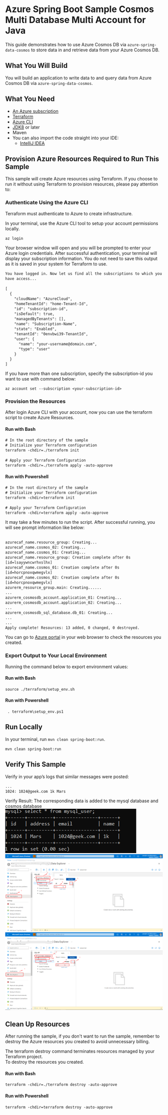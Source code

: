 # Azure Spring Boot Sample Cosmos Multi Database Multi Account for Java

This guide demonstrates how to use Azure Cosmos DB via `azure-spring-data-cosmos` to store data in and retrieve data from your Azure Cosmos DB.

## What You Will Build
You will build an application to write data to and query data from Azure Cosmos DB via `azure-spring-data-cosmos`.

## What You Need

- [An Azure subscription](https://azure.microsoft.com/free/)
- [Terraform](https://www.terraform.io/)
- [Azure CLI](https://docs.microsoft.com/cli/azure/install-azure-cli)
- [JDK8](https://www.oracle.com/java/technologies/downloads/) or later
- Maven
- You can also import the code straight into your IDE:
    - [IntelliJ IDEA](https://www.jetbrains.com/idea/download)

## Provision Azure Resources Required to Run This Sample
This sample will create Azure resources using Terraform. If you choose to run it without using Terraform to provision resources, please pay attention to:

### Authenticate Using the Azure CLI
Terraform must authenticate to Azure to create infrastructure.

In your terminal, use the Azure CLI tool to setup your account permissions locally.

```shell
az login
```

Your browser window will open and you will be prompted to enter your Azure login credentials. After successful authentication, your terminal will display your subscription information. You do not need to save this output as it is saved in your system for Terraform to use.

```shell
You have logged in. Now let us find all the subscriptions to which you have access...

[
  {
    "cloudName": "AzureCloud",
    "homeTenantId": "home-Tenant-Id",
    "id": "subscription-id",
    "isDefault": true,
    "managedByTenants": [],
    "name": "Subscription-Name",
    "state": "Enabled",
    "tenantId": "0envbwi39-TenantId",
    "user": {
      "name": "your-username@domain.com",
      "type": "user"
    }
  }
]
```

If you have more than one subscription, specify the subscription-id you want to use with command below:
```shell
az account set --subscription <your-subscription-id>
```

### Provision the Resources

After login Azure CLI with your account, now you can use the terraform script to create Azure Resources.

#### Run with Bash

```shell
# In the root directory of the sample
# Initialize your Terraform configuration
terraform -chdir=./terraform init

# Apply your Terraform Configuration
terraform -chdir=./terraform apply -auto-approve

```

#### Run with Powershell

```shell
# In the root directory of the sample
# Initialize your Terraform configuration
terraform -chdir=terraform init

# Apply your Terraform Configuration
terraform -chdir=terraform apply -auto-approve

```

It may take a few minutes to run the script. After successful running, you will see prompt information like below:

```shell

azurecaf_name.resource_group: Creating...
azurecaf_name.cosmos_02: Creating...
azurecaf_name.cosmos_01: Creating...
azurecaf_name.resource_group: Creation complete after 0s [id=lsayywncwrhxslhx]
azurecaf_name.cosmos_01: Creation complete after 0s [id=horcpnoxqwmegvlx]
azurecaf_name.cosmos_02: Creation complete after 0s [id=horcpnoxqwmegvlx]
azurerm_resource_group.main: Creating......
...
azurerm_cosmosdb_account.application_01: Creating...
azurerm_cosmosdb_account.application_02: Creating...
...
azurerm_cosmosdb_sql_database.db_01: Creating...
...
...
Apply complete! Resources: 13 added, 0 changed, 0 destroyed.

```

You can go to [Azure portal](https://ms.portal.azure.com/) in your web browser to check the resources you created.

### Export Output to Your Local Environment
Running the command below to export environment values:

#### Run with Bash

```shell
source ./terraform/setup_env.sh
```

#### Run with Powershell

```shell
 . terraform\setup_env.ps1
```

## Run Locally

In your terminal, run `mvn clean spring-boot:run`.


```shell
mvn clean spring-boot:run
```

## Verify This Sample

Verify in your app’s logs that similar messages were posted:
```shell
...
1024: 1024@geek.com 1k Mars
```

Verify Result:
The corresponding data is added to the mysql database and cosmos database
    ![Result in MYSQL](resource/result-in-mysql.png)
    ![Result in Primary Cosmos Database](resource/result-in-primary-cosmos-database.png)
    ![Result in Secondary Cosmos Database](resource/result-in-secondary-cosmos-database.png)

## Clean Up Resources
After running the sample, if you don't want to run the sample, remember to destroy the Azure resources you created to avoid unnecessary billing.

The terraform destroy command terminates resources managed by your Terraform project.   
To destroy the resources you created.

#### Run with Bash

```shell
terraform -chdir=./terraform destroy -auto-approve
```

#### Run with Powershell

```shell
terraform -chdir=terraform destroy -auto-approve
```
